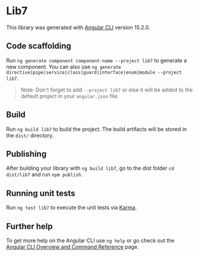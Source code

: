 # Lib7

This library was generated with [Angular CLI](https://github.com/angular/angular-cli) version 15.2.0.

## Code scaffolding

Run `ng generate component component-name --project lib7` to generate a new component. You can also use `ng generate directive|pipe|service|class|guard|interface|enum|module --project lib7`.
> Note: Don't forget to add `--project lib7` or else it will be added to the default project in your `angular.json` file. 

## Build

Run `ng build lib7` to build the project. The build artifacts will be stored in the `dist/` directory.

## Publishing

After building your library with `ng build lib7`, go to the dist folder `cd dist/lib7` and run `npm publish`.

## Running unit tests

Run `ng test lib7` to execute the unit tests via [Karma](https://karma-runner.github.io).

## Further help

To get more help on the Angular CLI use `ng help` or go check out the [Angular CLI Overview and Command Reference](https://angular.io/cli) page.
